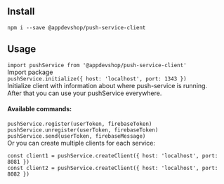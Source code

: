 ## Install
``` npm i --save @appdevshop/push-service-client ```
## Usage
``` import pushService from '@appdevshop/push-service-client' ```  
Import package  
``` pushService.initialize({ host: 'localhost', port: 1343 }) ```  
Initialize client with information about where push-service is running.  
After that you can use your pushService everywhere.  
#### Available commands:
``` pushService.register(userToken, firebaseToken) ```  
``` pushService.unregister(userToken, firebaseToken) ```  
``` pushService.send(userToken, firebaseMessage) ```  
Or you can create multiple clients for each service:  

``` const client1 = pushService.createClient({ host: 'localhost', port: 8081 }) ```  
``` const client2 = pushService.createClient({ host: 'localhost', port: 8082 }) ```  
